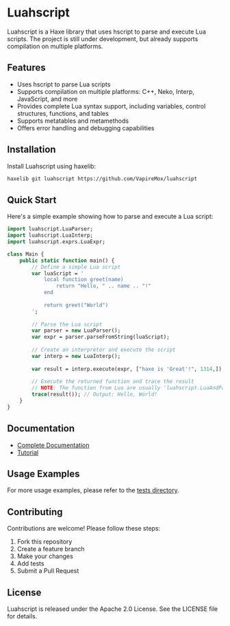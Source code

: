 # Luahscript

Luahscript is a Haxe library that uses hscript to parse and execute Lua scripts. The project is still under development, but already supports compilation on multiple platforms.

## Features

- Uses hscript to parse Lua scripts
- Supports compilation on multiple platforms: C++, Neko, Interp, JavaScript, and more
- Provides complete Lua syntax support, including variables, control structures, functions, and tables
- Supports metatables and metamethods
- Offers error handling and debugging capabilities

## Installation

Install Luahscript using haxelib:

```bash
haxelib git luahscript https://github.com/VapireMox/luahscript
```

## Quick Start

Here's a simple example showing how to parse and execute a Lua script:

```haxe
import luahscript.LuaParser;
import luahscript.LuaInterp;
import luahscript.exprs.LuaExpr;

class Main {
    public static function main() {
        // Define a simple Lua script
        var luaScript = '
            local function greet(name)
                return "Hello, " .. name .. "!"
            end
            
            return greet("World")
        ';
        
        // Parse the Lua script
        var parser = new LuaParser();
        var expr = parser.parseFromString(luaScript);
        
        // Create an interpreter and execute the script
        var interp = new LuaInterp();
        
        var result = interp.execute(expr, ["haxe is 'Great'!", 1314,]); // Input parameters for Lua in the form of an array
        
        // Execute the returned function and trace the result
        // NOTE: The function from Lua are usually 'luahscript.LuaAndParams'. if want to obtain its value, call the "values" field, pls.
        trace(result()); // Output: Hello, World!
    }
}
```

## Documentation

- [Complete Documentation](./DOCUMENTATION.md)
- [Tutorial](./TUTORIAL.md)

## Usage Examples

For more usage examples, please refer to the [tests directory](./tests).

## Contributing

Contributions are welcome! Please follow these steps:

1. Fork this repository
2. Create a feature branch
3. Make your changes
4. Add tests
5. Submit a Pull Request

## License

Luahscript is released under the Apache 2.0 License. See the LICENSE file for details.
